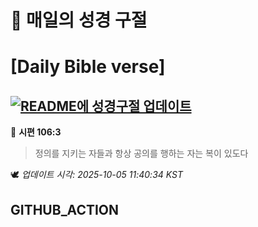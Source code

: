 # 🙏 매일의 성경 구절
# [Daily Bible verse]
## [![README에 성경구절 업데이트](https://github.com/DONGSUKA/first_test/actions/workflows/update-readme-bible.yml/badge.svg)](https://github.com/DONGSUKA/first_test/actions/workflows/update-readme-bible.yml)
<!-- START_BIBLE_VERSE -->
📖 **시편 106:3**
> 정의를 지키는 자들과 항상 공의를 행하는 자는 복이 있도다

🕊️ _업데이트 시각: 2025-10-05 11:40:34 KST_
  <!-- END_BIBLE_VERSE -->
## GITHUB_ACTION
